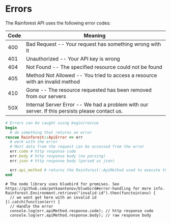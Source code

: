 # Errors

The Rainforest API uses the following error codes:

Code | Meaning
---- | -------
400 | Bad Request -- Your request has something wrong with it
401 | Unauthorized -- Your API key is wrong
404 | Not Found -- The specified resource could not be found
405 | Method Not Allowed -- You tried to access a resource with an invalid method
410 | Gone -- The resource requested has been removed from our servers
50X | Internal Server Error -- We had a problem with our server. If this persists please contact us.


```ruby
# Errors can be caught using begin/rescue
begin
  # do something that returns an error
rescue Rainforest::ApiError => err
  # work with the error
  # Most data from the request can be accessed from the error
  err.code # http response code
  err.body # http response body (no parsing)
  err.json # http response body (parsed as json)

  err.api_method # returns the Rainforest::ApiMethod used to execute the API call.
end
```

```node
# The node library uses bluebird for promises. See https://github.com/petkaantonov/bluebird#error-handling for more info.
Rainforest.Environment.retrieve("invalid-id").then(functoin(env) {
  // we wont get here with an invalid id
}).catch(function(err) {
  // Handle the error
  console.log(err.apiMethod.response.code); // http response code
  console.log(err.apiMethod.response.body); // raw response body
  console.log(err.json); // json parsed response body

  console.log(err.apiMethod); // returns the ApiMethod used to execute the API call.
});
```
